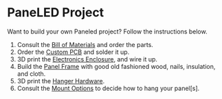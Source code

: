 # PaneLED Project

Want to build your own Paneled project? Follow the instructions below.

1. Consult the [Bill of Materials](/instructions/00_bill_of_materials/README.md) and order the parts.
2. Order the [Custom PCB](/instructions/10_circuit_board/README.md) and solder it up.
3. 3D print the [Electronics Enclosure](/instructions/20_electronics_enclosure/README.md), and wire it up.
4. Build the [Panel Frame](/instructions/30_panel_frame/README.md) with good old fashioned wood, nails, insulation, and cloth.
5. 3D print the [Hanger Hardware](/instructions/40_hanging_hardware/README.md).
6. Consult the [Mount Options](/instructions/50_mount_options/README.md) to decide how to hang your panel[s].